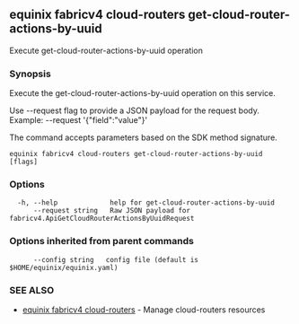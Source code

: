 ## equinix fabricv4 cloud-routers get-cloud-router-actions-by-uuid

Execute get-cloud-router-actions-by-uuid operation

### Synopsis

Execute the get-cloud-router-actions-by-uuid operation on this service.

Use --request flag to provide a JSON payload for the request body.
Example: --request '{"field":"value"}'

The command accepts parameters based on the SDK method signature.

```
equinix fabricv4 cloud-routers get-cloud-router-actions-by-uuid [flags]
```

### Options

```
  -h, --help             help for get-cloud-router-actions-by-uuid
      --request string   Raw JSON payload for fabricv4.ApiGetCloudRouterActionsByUuidRequest
```

### Options inherited from parent commands

```
      --config string   config file (default is $HOME/equinix/equinix.yaml)
```

### SEE ALSO

* [equinix fabricv4 cloud-routers](equinix_fabricv4_cloud-routers.md)	 - Manage cloud-routers resources


